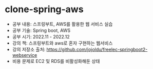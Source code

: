 # clone-spring-aws

- 공부 내용: 스프링부트, AWS를 활용한 웹 서비스 실습
- 공부 기술: Spring boot, AWS
- 공부 시기: 2022.11 - 2022.12
- 강의 책: 스프링부트와 aws로 혼자 구현하는 웹서비스
- 강의 저장소 출처: https://github.com/jojoldu/freelec-springboot2-webservice
- 비용 문제로 EC2 및 RDS를 비활성화해둔 상태
